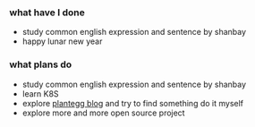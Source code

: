 ### what have I done
* study common english expression and sentence by shanbay
* happy lunar new year 

### what plans do
* study common english expression and sentence by shanbay
* learn K8S
* explore [plantegg blog]("https://plantegg.github.io/") and try to find something do it myself
* explore more and more open source project
